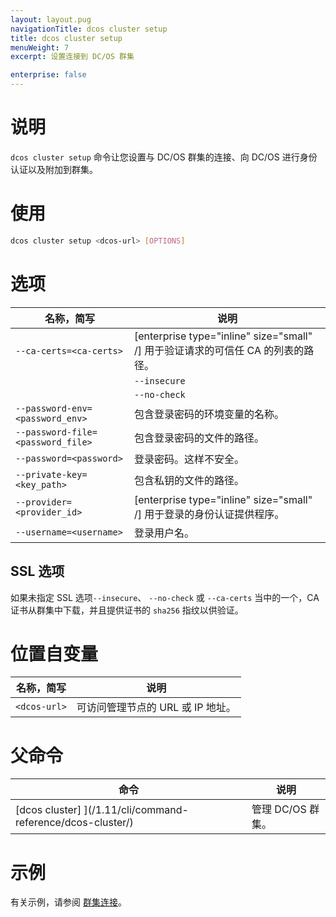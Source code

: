 ```yaml
---
layout: layout.pug
navigationTitle: dcos cluster setup
title: dcos cluster setup
menuWeight: 7
excerpt: 设置连接到 DC/OS 群集

enterprise: false
---
```


# 说明
`dcos cluster setup` 命令让您设置与 DC/OS 群集的连接、向 DC/OS 进行身份认证以及附加到群集。

# 使用

```bash
dcos cluster setup <dcos-url> [OPTIONS]
```

# 选项

| 名称，简写 | 说明 |
|---------|-------------|
| `--ca-certs=<ca-certs>` | [enterprise type="inline" size="small" /] 用于验证请求的可信任 CA 的列表的路径。|
| | `--insecure` | 允许请求绕过 SSL 证书验证。类似于 `dcos config set core.ssl_verify=False`| |
| | `--no-check` | [enterprise type="inline" size="small" /] 请勿检查从群集下载的 CA 证书。这样不安全。 |
| `--password-env=<password_env>` | 包含登录密码的环境变量的名称。|
| `--password-file=<password_file>` | 包含登录密码的文件的路径。|
| `--password=<password>` | 登录密码。这样不安全。 |
| `--private-key=<key_path>` | 包含私钥的文件的路径。|
| `--provider=<provider_id>` | [enterprise type="inline" size="small" /] 用于登录的身份认证提供程序。 |
| `--username=<username>` | 登录用户名。|

## SSL 选项

如果未指定 SSL 选项`--insecure`、 `--no-check` 或 `--ca-certs` 当中的一个，CA 证书从群集中下载，并且提供证书的 `sha256` 指纹以供验证。

# 位置自变量

| 名称，简写 | 说明 |
|---------|-------------|
| `<dcos-url>` | 可访问管理节点的 URL 或 IP 地址。 |


# 父命令

| 命令 | 说明 |
|---------|-------------|
|  [dcos cluster] ](/1.11/cli/command-reference/dcos-cluster/) | 管理 DC/OS 群集。 |

# 示例
有关示例，请参阅 [群集连接](/1.11/administering-clusters/multiple-clusters/cluster-connections/)。
